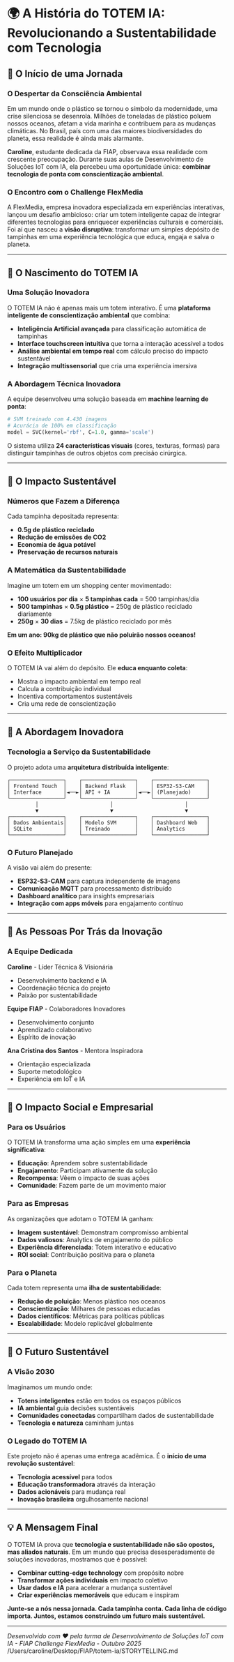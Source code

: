# 🌍 A História do TOTEM IA: Revolucionando a Sustentabilidade com Tecnologia

## 📖 O Início de uma Jornada

### O Despertar da Consciência Ambiental

Em um mundo onde o plástico se tornou o símbolo da modernidade, uma crise silenciosa se desenrola. Milhões de toneladas de plástico poluem nossos oceanos, afetam a vida marinha e contribuem para as mudanças climáticas. No Brasil, país com uma das maiores biodiversidades do planeta, essa realidade é ainda mais alarmante.

**Caroline**, estudante dedicada da FIAP, observava essa realidade com crescente preocupação. Durante suas aulas de Desenvolvimento de Soluções IoT com IA, ela percebeu uma oportunidade única: **combinar tecnologia de ponta com conscientização ambiental**.

### O Encontro com o Challenge FlexMedia

A FlexMedia, empresa inovadora especializada em experiências interativas, lançou um desafio ambicioso: criar um totem inteligente capaz de integrar diferentes tecnologias para enriquecer experiências culturais e comerciais. Foi aí que nasceu a **visão disruptiva**: transformar um simples depósito de tampinhas em uma experiência tecnológica que educa, engaja e salva o planeta.

---

## 🎯 O Nascimento do TOTEM IA

### Uma Solução Inovadora

O TOTEM IA não é apenas mais um totem interativo. É uma **plataforma inteligente de conscientização ambiental** que combina:

- **Inteligência Artificial avançada** para classificação automática de tampinhas
- **Interface touchscreen intuitiva** que torna a interação acessível a todos
- **Análise ambiental em tempo real** com cálculo preciso do impacto sustentável
- **Integração multissensorial** que cria uma experiência imersiva

### A Abordagem Técnica Inovadora

A equipe desenvolveu uma solução baseada em **machine learning de ponta**:

```python
# SVM treinado com 4.430 imagens
# Acurácia de 100% em classificação
model = SVC(kernel='rbf', C=1.0, gamma='scale')
```

O sistema utiliza **24 características visuais** (cores, texturas, formas) para distinguir tampinhas de outros objetos com precisão cirúrgica.

---

## 🌱 O Impacto Sustentável

### Números que Fazem a Diferença

Cada tampinha depositada representa:
- **0.5g de plástico reciclado**
- **Redução de emissões de CO2**
- **Economia de água potável**
- **Preservação de recursos naturais**

### A Matemática da Sustentabilidade

Imagine um totem em um shopping center movimentado:
- **100 usuários por dia** × **5 tampinhas cada** = 500 tampinhas/dia
- **500 tampinhas** × **0.5g plástico** = 250g de plástico reciclado diariamente
- **250g** × **30 dias** = 7.5kg de plástico reciclado por mês

**Em um ano: 90kg de plástico que não poluirão nossos oceanos!**

### O Efeito Multiplicador

O TOTEM IA vai além do depósito. Ele **educa enquanto coleta**:
- Mostra o impacto ambiental em tempo real
- Calcula a contribuição individual
- Incentiva comportamentos sustentáveis
- Cria uma rede de conscientização

---

## 🚀 A Abordagem Inovadora

### Tecnologia a Serviço da Sustentabilidade

O projeto adota uma **arquitetura distribuída inteligente**:

```
┌─────────────────┐    ┌─────────────────┐    ┌─────────────────┐
│ Frontend Touch  │    │ Backend Flask   │    │ ESP32-S3-CAM    │
│ Interface       │◄──►│ API + IA        │◄──►│ (Planejado)     │
└─────────────────┘    └─────────────────┘    └─────────────────┘
         │                       │                       │
         ▼                       ▼                       ▼
┌─────────────────┐    ┌─────────────────┐    ┌─────────────────┐
│ Dados Ambientais│    │ Modelo SVM      │    │ Dashboard Web   │
│ SQLite          │    │ Treinado        │    │ Analytics       │
└─────────────────┘    └─────────────────┘    └─────────────────┘
```

### O Futuro Planejado

A visão vai além do presente:
- **ESP32-S3-CAM** para captura independente de imagens
- **Comunicação MQTT** para processamento distribuído
- **Dashboard analítico** para insights empresariais
- **Integração com apps móveis** para engajamento contínuo

---

## 👥 As Pessoas Por Trás da Inovação

### A Equipe Dedicada

**Caroline** - Líder Técnica & Visionária
- Desenvolvimento backend e IA
- Coordenação técnica do projeto
- Paixão por sustentabilidade

**Equipe FIAP** - Colaboradores Inovadores
- Desenvolvimento conjunto
- Aprendizado colaborativo
- Espírito de inovação

**Ana Cristina dos Santos** - Mentora Inspiradora
- Orientação especializada
- Suporte metodológico
- Experiência em IoT e IA

---

## 🎯 O Impacto Social e Empresarial

### Para os Usuários

O TOTEM IA transforma uma ação simples em uma **experiência significativa**:
- **Educação**: Aprendem sobre sustentabilidade
- **Engajamento**: Participam ativamente da solução
- **Recompensa**: Vêem o impacto de suas ações
- **Comunidade**: Fazem parte de um movimento maior

### Para as Empresas

As organizações que adotam o TOTEM IA ganham:
- **Imagem sustentável**: Demonstram compromisso ambiental
- **Dados valiosos**: Analytics de engajamento do público
- **Experiência diferenciada**: Totem interativo e educativo
- **ROI social**: Contribuição positiva para o planeta

### Para o Planeta

Cada totem representa uma **ilha de sustentabilidade**:
- **Redução de poluição**: Menos plástico nos oceanos
- **Conscientização**: Milhares de pessoas educadas
- **Dados científicos**: Métricas para políticas públicas
- **Escalabilidade**: Modelo replicável globalmente

---

## 🔮 O Futuro Sustentável

### A Visão 2030

Imaginamos um mundo onde:
- **Totens inteligentes** estão em todos os espaços públicos
- **IA ambiental** guia decisões sustentáveis
- **Comunidades conectadas** compartilham dados de sustentabilidade
- **Tecnologia e natureza** caminham juntas

### O Legado do TOTEM IA

Este projeto não é apenas uma entrega acadêmica. É o **início de uma revolução sustentável**:
- **Tecnologia acessível** para todos
- **Educação transformadora** através da interação
- **Dados acionáveis** para mudança real
- **Inovação brasileira** orgulhosamente nacional

---

## 💡 A Mensagem Final

O TOTEM IA prova que **tecnologia e sustentabilidade não são opostos, mas aliados naturais**. Em um mundo que precisa desesperadamente de soluções inovadoras, mostramos que é possível:

- **Combinar cutting-edge technology** com propósito nobre
- **Transformar ações individuais** em impacto coletivo
- **Usar dados e IA** para acelerar a mudança sustentável
- **Criar experiências memoráveis** que educam e inspiram

**Junte-se a nós nessa jornada. Cada tampinha conta. Cada linha de código importa. Juntos, estamos construindo um futuro mais sustentável.**

---

*Desenvolvido com ❤️ pela turma de Desenvolvimento de Soluções IoT com IA - FIAP*
*Challenge FlexMedia - Outubro 2025*</content>
<parameter name="filePath">/Users/caroline/Desktop/FIAP/totem-ia/STORYTELLING.md